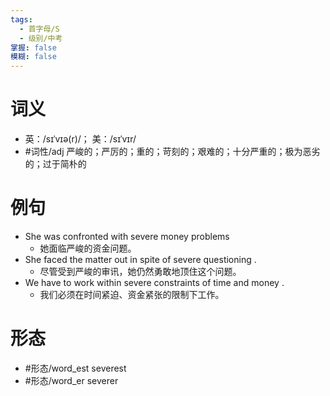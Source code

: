```yaml
---
tags:
  - 首字母/S
  - 级别/中考
掌握: false
模糊: false
---
```

# 词义
- 英：/sɪˈvɪə(r)/； 美：/sɪˈvɪr/
- #词性/adj  严峻的；严厉的；重的；苛刻的；艰难的；十分严重的；极为恶劣的；过于简朴的
# 例句
- She was confronted with severe money problems
	- 她面临严峻的资金问题。
- She faced the matter out in spite of severe questioning .
	- 尽管受到严峻的审讯，她仍然勇敢地顶住这个问题。
- We have to work within severe constraints of time and money .
	- 我们必须在时间紧迫、资金紧张的限制下工作。
# 形态
- #形态/word_est severest
- #形态/word_er severer
